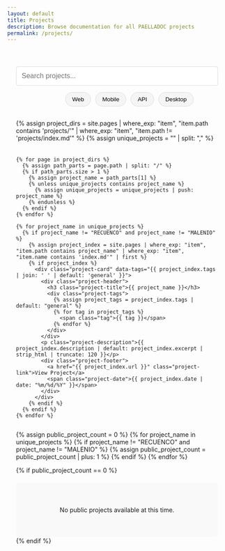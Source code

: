 ```yaml
---
layout: default
title: Projects
description: Browse documentation for all PAELLADOC projects
permalink: /projects/
---
```


<div class="projects-container">
  <div class="projects-header">
    <div class="search-container">
      <input type="text" id="projectSearch" placeholder="Search projects..." class="search-input">
      <div class="filter-tags">
        <button class="tag-filter active" data-tag="all">All</button>
        <button class="tag-filter" data-tag="web">Web</button>
        <button class="tag-filter" data-tag="mobile">Mobile</button>
        <button class="tag-filter" data-tag="api">API</button>
        <button class="tag-filter" data-tag="desktop">Desktop</button>
      </div>
    </div>
  </div>

  <div class="projects-grid" id="projectsGrid">
    {% assign project_dirs = site.pages | where_exp: "item", "item.path contains 'projects/'" | where_exp: "item", "item.path != 'projects/index.md'" %}
    {% assign unique_projects = "" | split: "," %}
    
    {% for page in project_dirs %}
      {% assign path_parts = page.path | split: "/" %}
      {% if path_parts.size > 1 %}
        {% assign project_name = path_parts[1] %}
        {% unless unique_projects contains project_name %}
          {% assign unique_projects = unique_projects | push: project_name %}
        {% endunless %}
      {% endif %}
    {% endfor %}
    
    {% for project_name in unique_projects %}
      {% if project_name != "RECUENCO" and project_name != "MALENIO" %}
        {% assign project_index = site.pages | where_exp: "item", "item.path contains project_name" | where_exp: "item", "item.name contains 'index.md'" | first %}
        {% if project_index %}
          <div class="project-card" data-tags="{{ project_index.tags | join: ' ' | default: 'general' }}">
            <div class="project-header">
              <h3 class="project-title">{{ project_name }}</h3>
              <div class="project-tags">
                {% assign project_tags = project_index.tags | default: "general" %}
                {% for tag in project_tags %}
                  <span class="tag">{{ tag }}</span>
                {% endfor %}
              </div>
            </div>
            <p class="project-description">{{ project_index.description | default: project_index.excerpt | strip_html | truncate: 120 }}</p>
            <div class="project-footer">
              <a href="{{ project_index.url }}" class="project-link">View Project</a>
              <span class="project-date">{{ project_index.date | date: "%m/%d/%Y" }}</span>
            </div>
          </div>
        {% endif %}
      {% endif %}
    {% endfor %}
  </div>
  
  {% assign public_project_count = 0 %}
  {% for project_name in unique_projects %}
    {% if project_name != "RECUENCO" and project_name != "MALENIO" %}
      {% assign public_project_count = public_project_count | plus: 1 %}
    {% endif %}
  {% endfor %}
  
  {% if public_project_count == 0 %}
    <div class="no-projects">
      <p>No public projects available at this time.</p>
    </div>
  {% endif %}
</div>

<style>
  .projects-container {
    max-width: 1200px;
    margin: 0 auto;
    padding: 20px;
  }
  
  .projects-header {
    margin-bottom: 30px;
    text-align: center;
  }
  
  .search-container {
    margin: 20px 0;
  }
  
  .search-input {
    width: 100%;
    padding: 12px;
    border: 1px solid #ddd;
    border-radius: 4px;
    font-size: 16px;
    margin-bottom: 15px;
  }
  
  .filter-tags {
    display: flex;
    flex-wrap: wrap;
    justify-content: center;
    gap: 10px;
    margin-bottom: 20px;
  }
  
  .tag-filter {
    background-color: #f5f5f5;
    border: 1px solid #ddd;
    border-radius: 20px;
    padding: 8px 15px;
    cursor: pointer;
    transition: all 0.3s ease;
  }
  
  .tag-filter.active {
    background-color: var(--primary-color);
    color: white;
    border-color: var(--primary-color);
  }
  
  .projects-grid {
    display: grid;
    grid-template-columns: repeat(auto-fill, minmax(300px, 1fr));
    gap: 20px;
  }
  
  .project-card {
    border: 1px solid #ddd;
    border-radius: 8px;
    overflow: hidden;
    transition: transform 0.3s ease, box-shadow 0.3s ease;
    background-color: white;
    display: flex;
    flex-direction: column;
  }
  
  .project-card:hover {
    transform: translateY(-5px);
    box-shadow: 0 10px 20px rgba(0,0,0,0.1);
  }
  
  .project-header {
    padding: 15px;
    border-bottom: 1px solid #eee;
  }
  
  .project-title {
    margin: 0 0 10px 0;
    font-size: 18px;
  }
  
  .project-tags {
    display: flex;
    flex-wrap: wrap;
    gap: 5px;
  }
  
  .tag {
    background-color: #f0f0f0;
    color: #666;
    padding: 3px 8px;
    border-radius: 12px;
    font-size: 12px;
  }
  
  .project-description {
    padding: 15px;
    flex-grow: 1;
    color: #666;
    font-size: 14px;
  }
  
  .project-footer {
    padding: 15px;
    border-top: 1px solid #eee;
    display: flex;
    justify-content: space-between;
    align-items: center;
  }
  
  .project-link {
    background-color: var(--primary-color);
    color: white;
    padding: 8px 15px;
    border-radius: 4px;
    text-decoration: none;
    font-weight: 500;
    transition: background-color 0.3s ease;
  }
  
  .project-link:hover {
    background-color: #c94d1c;
    text-decoration: none;
  }
  
  .project-date {
    color: #999;
    font-size: 12px;
  }
  
  .no-projects {
    text-align: center;
    padding: 40px;
    background-color: #f9f9f9;
    border-radius: 8px;
    margin-top: 20px;
  }
  
  @media (max-width: 768px) {
    .projects-grid {
      grid-template-columns: 1fr;
    }
  }
</style>

<script>
  document.addEventListener('DOMContentLoaded', function() {
    const searchInput = document.getElementById('projectSearch');
    const projectCards = document.querySelectorAll('.project-card');
    const tagFilters = document.querySelectorAll('.tag-filter');
    
    // Search functionality
    searchInput.addEventListener('input', filterProjects);
    
    // Tag filtering
    tagFilters.forEach(button => {
      button.addEventListener('click', function() {
        tagFilters.forEach(btn => btn.classList.remove('active'));
        this.classList.add('active');
        filterProjects();
      });
    });
    
    function filterProjects() {
      const searchTerm = searchInput.value.toLowerCase();
      const activeTag = document.querySelector('.tag-filter.active').getAttribute('data-tag');
      
      projectCards.forEach(card => {
        const title = card.querySelector('.project-title').textContent.toLowerCase();
        const description = card.querySelector('.project-description').textContent.toLowerCase();
        const tags = card.getAttribute('data-tags').toLowerCase();
        
        const matchesSearch = title.includes(searchTerm) || description.includes(searchTerm);
        const matchesTag = activeTag === 'all' || tags.includes(activeTag);
        
        if (matchesSearch && matchesTag) {
          card.style.display = 'flex';
        } else {
          card.style.display = 'none';
        }
      });
    }
  });
</script>